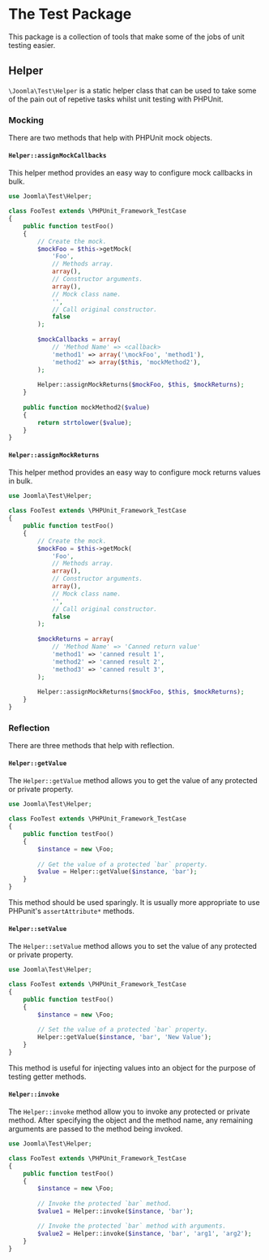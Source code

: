 # The Test Package

This package is a collection of tools that make some of the jobs of unit testing easier.

## Helper

`\Joomla\Test\Helper` is a static helper class that can be used to take some of the pain out of repetive tasks whilst unit testing with PHPUnit.

### Mocking

There are two methods that help with PHPUnit mock objects.

#### `Helper::assignMockCallbacks`

This helper method provides an easy way to configure mock callbacks in bulk.

```php
use Joomla\Test\Helper;

class FooTest extends \PHPUnit_Framework_TestCase
{
	public function testFoo()
	{
		// Create the mock.
		$mockFoo = $this->getMock(
			'Foo',
			// Methods array.
			array(),
			// Constructor arguments.
			array(),
			// Mock class name.
			'',
			// Call original constructor.
			false
		);
		
		$mockCallbacks = array(
			// 'Method Name' => <callback>
			'method1' => array('\mockFoo', 'method1'),
			'method2' => array($this, 'mockMethod2'),
		);
		
		Helper::assignMockReturns($mockFoo, $this, $mockReturns);
	}
	
	public function mockMethod2($value)
	{
		return strtolower($value);
	}
}

```

#### `Helper::assignMockReturns`

This helper method provides an easy way to configure mock returns values in bulk.

```php
use Joomla\Test\Helper;

class FooTest extends \PHPUnit_Framework_TestCase
{
	public function testFoo()
	{
		// Create the mock.
		$mockFoo = $this->getMock(
			'Foo',
			// Methods array.
			array(),
			// Constructor arguments.
			array(),
			// Mock class name.
			'',
			// Call original constructor.
			false
		);
		
		$mockReturns = array(
			// 'Method Name' => 'Canned return value'
			'method1' => 'canned result 1',
			'method2' => 'canned result 2',
			'method3' => 'canned result 3',
		);
		
		Helper::assignMockReturns($mockFoo, $this, $mockReturns);
	}
}

```

### Reflection

There are three methods that help with reflection.

#### `Helper::getValue`

The `Helper::getValue` method allows you to get the value of any protected or private property.

```php
use Joomla\Test\Helper;

class FooTest extends \PHPUnit_Framework_TestCase
{
	public function testFoo()
	{
		$instance = new \Foo;
		
		// Get the value of a protected `bar` property.
		$value = Helper::getValue($instance, 'bar');
	}
}

```

This method should be used sparingly. It is usually more appropriate to use PHPunit's `assertAttribute*` methods.

#### `Helper::setValue`

The `Helper::setValue` method allows you to set the value of any protected or private property.

```php
use Joomla\Test\Helper;

class FooTest extends \PHPUnit_Framework_TestCase
{
	public function testFoo()
	{
		$instance = new \Foo;
		
		// Set the value of a protected `bar` property.
		Helper::getValue($instance, 'bar', 'New Value');
	}
}

```

This method is useful for injecting values into an object for the purpose of testing getter methods.

#### `Helper::invoke`

The `Helper::invoke` method allow you to invoke any protected or private method. After specifying the object and the method name, any remaining arguments are passed to the method being invoked.

```php
use Joomla\Test\Helper;

class FooTest extends \PHPUnit_Framework_TestCase
{
	public function testFoo()
	{
		$instance = new \Foo;
		
		// Invoke the protected `bar` method.
		$value1 = Helper::invoke($instance, 'bar');

		// Invoke the protected `bar` method with arguments.
		$value2 = Helper::invoke($instance, 'bar', 'arg1', 'arg2');
	}
}

```